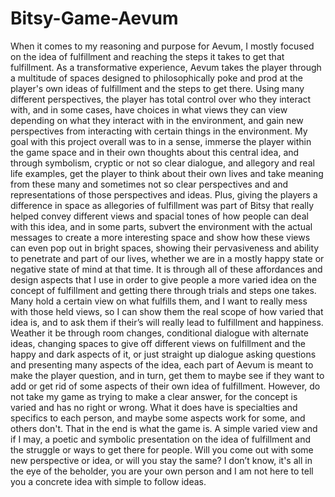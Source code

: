 # Bitsy-Game-Aevum

When it comes to my reasoning and purpose for Aevum, I mostly focused on the idea of fulfillment and reaching the steps it takes to get that fulfillment. As a transformative experience, Aevum takes the player through a multitude of spaces designed to philosophically poke and prod at the player's own ideas of fulfillment and the steps to get there. Using many different perspectives, the player has total control over who they interact with, and in some cases, have choices in what views they can view depending on what they interact with in the environment, and gain new perspectives from interacting with certain things in the environment. My goal with this project overall was to in a sense, immerse the player within the game space and in their own thoughts about this central idea, and through symbolism, cryptic or not so clear dialogue, and allegory and real life examples, get the player to think about their own lives and take meaning from these many and sometimes not so clear perspectives and and representations of those perspectives and ideas. Plus, giving the players a difference in space as allegories of fulfillment was part of Bitsy that really helped convey different views and spacial tones of how people can deal with this idea, and in some parts, subvert the environment with the actual messages to create a more interesting space and show how these views can even pop out in bright spaces, showing their pervasiveness and ability to penetrate and part of our lives, whether we are in a mostly happy state or negative state of mind at that time. It is through all of these affordances and design aspects that I use in order to give people a more varied idea on the concept of fulfillment and getting there through trials and steps one takes. Many hold a certain view on what fulfills them, and I want to really mess with those held views, so I can show them the real scope of how varied that idea is, and to ask them if their’s will really lead to fulfillment and happiness. Weather it be through room changes, conditional dialogue with alternate ideas, changing spaces to give off different views on fulfillment and the happy and dark aspects of it, or just straight up dialogue asking questions and presenting many aspects of the idea, each part of Aevum is meant to make the player question, and in turn, get them to maybe see if they want to add or get rid of some aspects of their own idea of fulfillment. However, do not take my game as trying to make a clear answer, for the concept is varied and has no right or wrong. What it does have is specialties and specifics to each person, and maybe some aspects work for some, and others don't. That in the end is what the game is. A simple varied view and if I may, a poetic and symbolic presentation on the idea of fulfillment and the struggle or ways to get there for people. Will you come out with some new perspective or idea, or will you stay the same? I don’t know, it's all in the eye of the beholder, you are your own person and I am not here to tell you a concrete idea with simple to follow ideas. 
